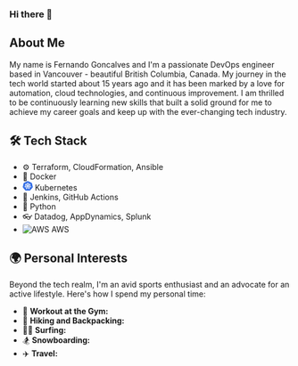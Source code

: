 ### Hi there 👋

## About Me

My name is Fernando Goncalves and I'm a passionate DevOps engineer based in Vancouver - beautiful British Columbia, Canada. My journey in the tech world started about 15 years ago and it has been marked by a love for automation, cloud technologies, and continuous improvement. I am thrilled to be continuously learning new skills that built a solid ground for me to achieve my career goals and keep up with the ever-changing tech industry.

## 🛠️ Tech Stack
 
- ⚙️ Terraform, CloudFormation, Ansible
- 🐳 Docker
- <img src="https://raw.githubusercontent.com/kubernetes/kubernetes/master/logo/logo.svg" alt="Kubernetes" width="18"/> Kubernetes
- 🚀 Jenkins, GitHub Actions
- 🐍 Python
- 👓 Datadog, AppDynamics, Splunk
- <img src="https://upload.wikimedia.org/wikipedia/commons/thumb/9/93/Amazon_Web_Services_Logo.svg/1280px-Amazon_Web_Services_Logo.svg.png" alt="AWS" width="18"/> AWS

## 🌍 Personal Interests

Beyond the tech realm, I'm an avid sports enthusiast and an advocate for an active lifestyle. Here's how I spend my personal time:

- 💪 **Workout at the Gym:**
- 🥾 **Hiking and Backpacking:**
- 🏄‍♂️ **Surfing:**
- 🏂 **Snowboarding:**
- ✈️ **Travel:**

<!---
## 🌟 Let's Connect!
I'm always excited to connect with fellow tech enthusiasts, outdoor adventurers, and anyone looking to share experiences. Feel free to reach out to me on LinkedIn to chat about DevOps, sports, travel, or anything under the sun or snow!

Thanks for stopping by and happy coding! 🚀


<!--
**fhmg-github/fhmg-github** is a ✨ _special_ ✨ repository because its `README.md` (this file) appears on your GitHub profile.

Here are some ideas to get you started:

- 🔭 I’m currently working on ...
- 🌱 I’m currently learning ...
- 👯 I’m looking to collaborate on ...
- 🤔 I’m looking for help with ...
- 💬 Ask me about ...
- 📫 How to reach me: ...
- 😄 Pronouns: ...
- ⚡ Fun fact: ...
-->
